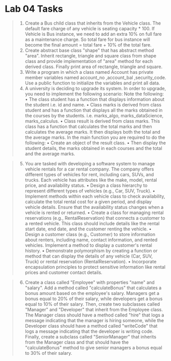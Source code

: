 # Lab 04 Tasks
>1. Create a Bus child class that inherits from the Vehicle class. The default fare charge of any vehicle
is seating capacity * 100. If Vehicle is Bus instance, we need to add an extra 10% on full fare as a
maintenance charge. So total fare for bus instance will become the final amount = total fare + 10%
of the total fare.
>2. Create abstract base class "shape" that has abstract method "area". Inherit rectangle, triangle and
square class from shape class and provide implementation of "area" method for each derived
class. Finally print area of rectangle, triangle and square.
>3. Write a program in which a class named Account has private member variables named
account_no ,account_bal ,security_code. Use a public function to initialize the variables and print
all data.
>4. A university is deciding to upgrade its system. In order to upgrade, you need to implement the
following scenario: Note the following:
• The class student has a function that displays information about the student i.e. id and
name.
• Class marks is derived from class student and has a function that displays all the marks
obtained in the courses by the students. i.e. marks_algo, marks_dataScience,
marks_calculus.
• Class result is derived from class marks. This class has a function that calculates the total
marks and then calculates the average marks. It then displays both the total and the
average marks.
In the main function you are required to do the following:
• Create an object of the result class.
• Then display the student details, the marks obtained in each courses and the total and the
average marks.

>5. You are tasked with developing a software system to manage vehicle rentals for a car rental
company. The company offers different types of vehicles for rent, including cars, SUVs, and trucks.
Each vehicle has attributes like the make, model, rental price, and availability status.
• Design a class hierarchy to represent different types of vehicles (e.g., Car, SUV, Truck).
• Implement methods within each vehicle class to check availability, calculate the total
rental cost for a given period, and display vehicle details. Ensure that the availability
status changes when a vehicle is rented or returned.
• Create a class for managing rental reservations (e.g., RentalReservation) that connects a
customer to a rented vehicle. This class should include details like the rental start date,
end date, and the customer renting the vehicle.
• Design a customer class (e.g., Customer) to store information about renters, including
name, contact information, and rented vehicles. Implement a method to display a
customer's rental history.
• Demonstrate polymorphism by creating a function or method that can display the details
of any vehicle (Car, SUV, Truck) or rental reservation (RentalReservation).
• Incorporate encapsulation principles to protect sensitive information like rental prices
and customer contact details.

>6. Create a class called "Employee" with properties "name" and "salary". Add a method called
"calculateBonus" that calculates a bonus amount based on the employee's salary. Managers get a
bonus equal to 20% of their salary, while developers get a bonus equal to 10% of their salary.
Then, create two subclasses called "Manager" and "Developer" that inherit from the Employee
class. The Manager class should have a method called "hire" that logs a message indicating that
the manager is hiring someone, while the Developer class should have a method called
"writeCode" that logs a message indicating that the developer is writing code. Finally, create a
subclass called "SeniorManager" that inherits from the Manager class and that should have the
"calculateBonus" method to give senior managers a bonus equal to 30% of their salary.

